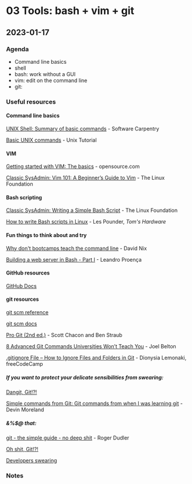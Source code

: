 # 03 Tools: bash + vim + git

## 2023-01-17

### Agenda

- Command line basics
- shell
- bash: work without a GUI 
- vim: edit on the command line
- git: 

### Useful resources


#### Command line basics

[UNIX Shell: Summary of basic commands](https://swcarpentry.github.io/shell-novice/reference.html) - Software Carpentry

[Basic UNIX commands](https://www.unixtutorial.org/basic-unix-commands) - Unix Tutorial

#### VIM

[Getting started with VIM: The basics](https://opensource.com/article/19/3/getting-started-vim) - opensource.com

[Classic SysAdmin: Vim 101: A Beginner’s Guide to Vim](https://linuxfoundation.org/blog/classic-sysadmin-vim-101-a-beginners-guide-to-vim/) - The Linux Foundation

#### Bash scripting

[Classic SysAdmin: Writing a Simple Bash Script](https://www.linuxfoundation.org/blog/classic-sysadmin-writing-a-simple-bash-script/) - The Linux Foundation

[How to write Bash scripts in Linux](https://www.tomshardware.com/how-to/write-bash-scripts-linux) - Les Pounder, _Tom's Hardware_

#### Fun things to think about and try

[Why don't bootcamps teach the command line](https://davidnix.io/posts/bootcamps-teach-command-line/) - David Nix

[Building a web server in Bash - Part I](https://dev.to/leandronsp/building-a-web-server-in-bash-part-i-sockets-2n8b) - Leandro Proença

#### GitHub resources

[GitHub Docs](https://docs.github.com/en)

#### git resources

[git scm reference](https://git-scm.com/doc)

[git scm docs](https://git-scm.com/docs/git)

[Pro Git (2nd ed.)](https://git-scm.com/book/en/v2) - Scott Chacon and Ben Straub

[8 Advanced Git Commands Universities Won’t Teach You](https://betterprogramming.pub/8-advanced-git-commands-university-wont-teach-you-fe63b483d34b) - Joel Belton

[.gitignore File – How to Ignore Files and Folders in Git](https://www.freecodecamp.org/news/gitignore-file-how-to-ignore-files-and-folders-in-git/amp/) - Dionysia Lemonaki, freeCodeCamp

##### If you want to protect your delicate sensibilities from swearing:

[Dangit, Git!?!](https://dangitgit.com/en)

[Simple commands from Git: Git commands from when I was learning git](https://medium.com/all-things-devops/simple-commands-for-git-3a0c5d36b46e) - Devin Moreland

##### &%$@ that:

[git - the simple guide - no deep shit](https://rogerdudler.github.io/git-guide/) - Roger Dudler

[Oh shit, Git!?!](https://ohshitgit.com/)

[Developers swearing](https://twitter.com/gitlost)

### Notes

<!--
- Introduction
  - What is Git and what uses Git
- Git basic commands
  - Create new text file, then git init
  - Git init .
  - Git commit change + explanation
  - Connect to github repository
    - `$ git remote add origin git@github.com:username/new_repo`
    - `$ git push -u origin master`
  - Show how to undo an add
    - `Git restore –staged <file>`
    - `Git reset HEAD`
- Branching
  - Show creating a new branch
  - Show branches
    - `Git branch`
  - Explain how branching works
  - Swap to other branch, make modifications
  - Push to new origin branch
    - `Git push -u origin <branch-name>`
  - Show in github, swap between branches
- Merging
  - Merge new branch into master
  - Git merge master <branch-name>
  - Push and show changes
  - Delete old branch
    - `Git branch -D <branch-name>`
  - Delete old branch on origin
    - Git push origin –delete <branch-name>
- Commit history
  - Find commit id, checkout
  - Explain what HEAD is
  - Explain detached HEAD
    - Experimental state with no branch attached
    - Modifications will affect nothing and not save, unless added to a branch
  - Make modification and save to <alt-history>
    - Git branch alt-history
  - Checkout branch, no longer detached and push
    - Git checkout alt-history
  - Show resetting all changes since last commit
    - Git reset –hard **will destroy everything and can’t be undone
  - Show diff between origin/local + parallelisms in commit logs
- Pull Requests
-->
